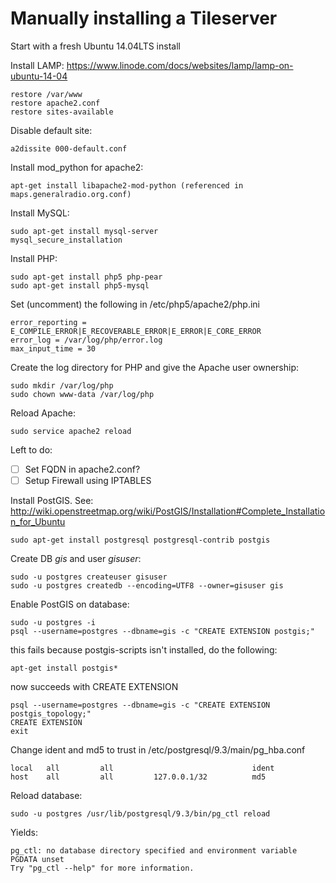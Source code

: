 # Manually installing a Tileserver

Start with a fresh Ubuntu 14.04LTS install

Install LAMP: https://www.linode.com/docs/websites/lamp/lamp-on-ubuntu-14-04
```
restore /var/www
restore apache2.conf
restore sites-available
```
Disable default site:
```
a2dissite 000-default.conf
```
Install mod_python for apache2:
```
apt-get install libapache2-mod-python (referenced in maps.generalradio.org.conf)
```
Install MySQL:
```
sudo apt-get install mysql-server 
mysql_secure_installation
```
Install PHP:
```
sudo apt-get install php5 php-pear
sudo apt-get install php5-mysql
```
Set (uncomment) the following in /etc/php5/apache2/php.ini
```
error_reporting = E_COMPILE_ERROR|E_RECOVERABLE_ERROR|E_ERROR|E_CORE_ERROR
error_log = /var/log/php/error.log
max_input_time = 30
```
Create the log directory for PHP and give the Apache user ownership:
```
sudo mkdir /var/log/php
sudo chown www-data /var/log/php
```
Reload Apache:
```
sudo service apache2 reload
```
Left to do:

- [ ] Set FQDN in apache2.conf?
- [ ] Setup Firewall using IPTABLES

Install PostGIS. See: http://wiki.openstreetmap.org/wiki/PostGIS/Installation#Complete_Installation_for_Ubuntu
```
sudo apt-get install postgresql postgresql-contrib postgis
```
Create DB *gis* and user *gisuser*:
```
sudo -u postgres createuser gisuser
sudo -u postgres createdb --encoding=UTF8 --owner=gisuser gis
```
Enable PostGIS on database:
```
sudo -u postgres -i
psql --username=postgres --dbname=gis -c "CREATE EXTENSION postgis;"
```
this fails because postgis-scripts isn't installed, do the following:
```
apt-get install postgis*
```
now succeeds with CREATE EXTENSION
```
psql --username=postgres --dbname=gis -c "CREATE EXTENSION postgis_topology;"
CREATE EXTENSION
exit
```
Change ident and md5 to trust in /etc/postgresql/9.3/main/pg_hba.conf
```
local   all         all                               ident
host    all         all         127.0.0.1/32          md5
```
Reload database:
```
sudo -u postgres /usr/lib/postgresql/9.3/bin/pg_ctl reload
```
Yields:
```
pg_ctl: no database directory specified and environment variable PGDATA unset
Try "pg_ctl --help" for more information.
```

